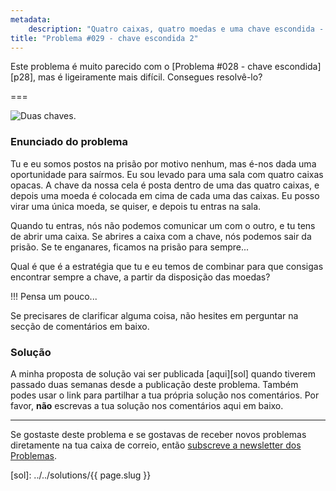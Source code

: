 ```yaml
---
metadata:
    description: "Quatro caixas, quatro moedas e uma chave escondida - será que a consegues encontrar?"
title: "Problema #029 - chave escondida 2"
---
```


Este problema é muito parecido com o [Problema #028 - chave escondida][p28],
mas é ligeiramente mais difícil.
Consegues resolvê-lo?

===

![Duas chaves.](thumbnail.jpg "Fotografia original de Aneta Pawlik no site Unsplash.")

### Enunciado do problema

Tu e eu somos postos na prisão por motivo nenhum, mas é-nos dada uma oportunidade para
saírmos.
Eu sou levado para uma sala com quatro caixas opacas.
A chave da nossa cela é posta dentro de uma das quatro caixas, e depois uma moeda é
colocada em cima de cada uma das caixas.
Eu posso virar uma única moeda, se quiser, e depois tu entras na sala.

Quando tu entras, nós não podemos comunicar um com o outro, e tu tens de abrir uma
caixa.
Se abrires a caixa com a chave, nós podemos sair da prisão.
Se te enganares, ficamos na prisão para sempre...

Qual é que é a estratégia que tu e eu temos de combinar para que consigas encontrar
sempre a chave, a partir da disposição das moedas?

!!! Pensa um pouco...

Se precisares de clarificar alguma coisa, não hesites em perguntar na secção de comentários em baixo.



### Solução

A minha proposta de solução vai ser publicada [aqui][sol] quando tiverem passado duas semanas desde a publicação deste problema.
Também podes usar o link para partilhar a tua própria solução nos comentários. Por favor, **não** escrevas a tua solução nos comentários aqui em baixo.
<!--Podes encontrar a minha proposta de solução [aqui][sol], para confirmares a tua resposta.
Também podes usar o link para partilhar a tua própria solução nos comentários. Por favor, **não** escrevas a tua solução nos comentários aqui em baixo.-->

---

Se gostaste deste problema e se gostavas de receber novos problemas diretamente na tua caixa de correio, então [subscreve a newsletter dos Problemas][subscribe].

[subscribe]: https://mathspp.com/subscribe
[sol]: ../../solutions/{{ page.slug }}

